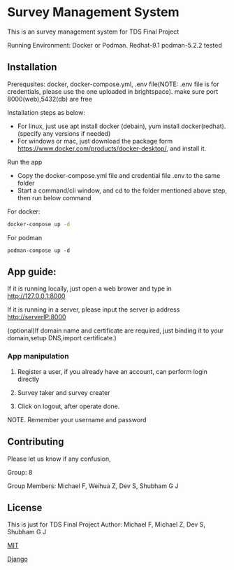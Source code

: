 # Survey Management System

This is an survey management system for TDS Final Project

Running Environment: Docker or Podman. Redhat-9.1 podman-5.2.2 tested

## Installation

Prerequsites: docker, docker-compose.yml, .env file(NOTE: .env file is for credentials, please use the one uploaded in brightspace). make sure port 8000(web),5432(db) are free

Installation steps as below:
 - For linux, just use apt install docker (debain), yum install docker(redhat).(specify any versions if needed)
 - For windows or mac, just download the package form https://www.docker.com/products/docker-desktop/, and install it.
   
 Run the app
 - Copy the docker-compose.yml file and credential file .env to the same folder
 - Start a command/cli window, and cd to the folder mentioned above step, then run below command
   
For docker:
```bash
docker-compose up -d
```
For podman
```
podman-compose up -d
```

## App guide:

If it is running locally, just open a web brower and type in <http://127.0.0.1:8000>

If it is running in a server, please input the server ip address <http://serverIP:8000>

(optional)If domain name and certificate are required, just binding it to your domain,setup DNS,import certificate.)

### App manipulation

1. Register a user, if you already have an account, can perform login directly

2. Survey taker and survey creater

3. Click on logout, after operate done. 

NOTE. Remember your username and password


## Contributing

Please let us know if any confusion, 

Group: 8

Group Members: Michael F, Weihua Z, Dev S, Shubham G J

## License
This is just for TDS Final Project
Author: Michael F, Michael Z, Dev S, Shubham G J

[MIT](https://choosealicense.com/licenses/mit/)

[Django](https://docs.djangoproject.com/zh-hans/5.0/py-modindex/)
